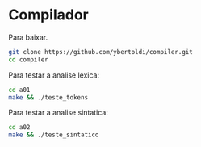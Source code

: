 # Compilador

Para baixar.
```bash
git clone https://github.com/ybertoldi/compiler.git
cd compiler
```


Para testar a analise lexica:
````bash
cd a01
make && ./teste_tokens
````

Para testar a analise sintatica:
````bash
cd a02
make && ./teste_sintatico
````
